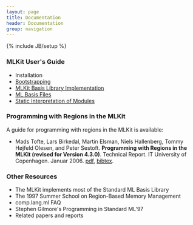 ```yaml
---
layout: page
title: Documentation
header: Documentation
group: navigation
---
```

{% include JB/setup %}

### MLKit User's Guide 

* Installation
* [Bootstrapping]({{BASE_PATH}}/bootstrap.html)
* [MLKit Basis Library Implementation]({{BASE_PATH}}/basis.html)
* [ML Basis Files]({{BASE_PATH}}/mlbasisfiles.html)
* [Static Interpretation of Modules]({{BASE_PATH}}/staticinterp.html)

### Programming with Regions in the MLKit

A guide for programming with regions in the MLKit is available:

* Mads Tofte, Lars Birkedal, Martin Elsman, Niels Hallenberg, Tommy
Højfeld Olesen, and Peter Sestoft. __Programming with Regions in the
MLKit (revised for Version 4.3.0)__. Technical Report. IT University of
Copenhagen. Januar 2006. [pdf]({{BASE_PATH}}/pdf/mlkit-4.3.0.pdf), [bibtex]({{BASE_PATH}}/pdf/mlkit-4.3.0-bibtex.txt).

### Other Resources

* The MLKit implements most of the Standard ML Basis Library
* The 1997 Summer School on Region-Based Memory Management
* comp.lang.ml FAQ
* Stephen Gilmore's Programming in Standard ML'97
* Related papers and reports
